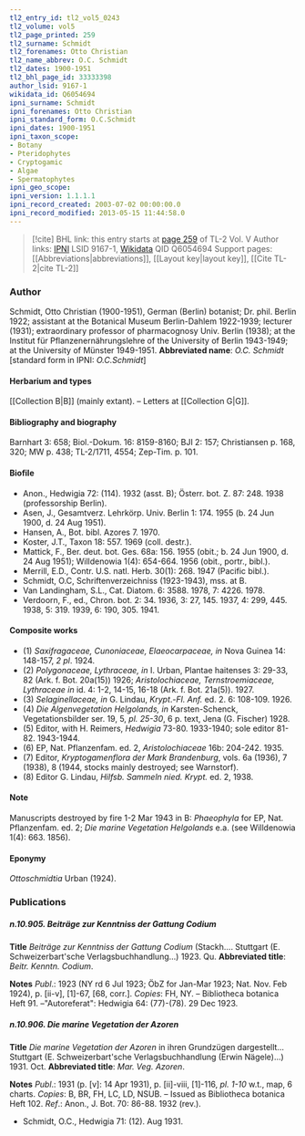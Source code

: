 ```yaml
---
tl2_entry_id: tl2_vol5_0243
tl2_volume: vol5
tl2_page_printed: 259
tl2_surname: Schmidt
tl2_forenames: Otto Christian
tl2_name_abbrev: O.C. Schmidt
tl2_dates: 1900-1951
tl2_bhl_page_id: 33333398
author_lsid: 9167-1
wikidata_id: Q6054694
ipni_surname: Schmidt
ipni_forenames: Otto Christian
ipni_standard_form: O.C.Schmidt
ipni_dates: 1900-1951
ipni_taxon_scope: 
- Botany
- Pteridophytes
- Cryptogamic
- Algae
- Spermatophytes
ipni_geo_scope: 
ipni_version: 1.1.1.1
ipni_record_created: 2003-07-02 00:00:00.0
ipni_record_modified: 2013-05-15 11:44:58.0
---
```


> [!cite] BHL link: this entry starts at [page 259](https://www.biodiversitylibrary.org/page/33333398) of TL-2 Vol. V
> Author links: [IPNI](https://www.ipni.org/a/9167-1) LSID 9167-1, [Wikidata](https://www.wikidata.org/wiki/Q6054694) QID Q6054694
> Support pages: [[Abbreviations|abbreviations]], [[Layout key|layout key]], [[Cite TL-2|cite TL-2]]

### Author

Schmidt, Otto Christian (1900-1951), German (Berlin) botanist; Dr. phil. Berlin 1922; assistant at the Botanical Museum Berlin-Dahlem 1922-1939; lecturer (1931); extraordinary professor of pharmacognosy Univ. Berlin (1938); at the Institut für Pflanzenernährungslehre of the University of Berlin 1943-1949; at the University of Münster 1949-1951. 
**Abbreviated name**: *O.C. Schmidt* \[standard form in IPNI: *O.C.Schmidt*\]

#### Herbarium and types

[[Collection B|B]] (mainly extant). – Letters at [[Collection G|G]].

#### Bibliography and biography

Barnhart 3: 658; Biol.-Dokum. 16: 8159-8160; BJI 2: 157; Christiansen p. 168, 320; MW p. 438; TL-2/1711, 4554; Zep-Tim. p. 101.

#### Biofile

- Anon., Hedwigia 72: (114). 1932 (asst. B); Österr. bot. Z. 87: 248. 1938 (professorship Berlin).
- Asen, J., Gesamtverz. Lehrkörp. Univ. Berlin 1: 174. 1955 (b. 24 Jun 1900, d. 24 Aug 1951).
- Hansen, A., Bot. bibl. Azores 7. 1970.
- Koster, J.T., Taxon 18: 557. 1969 (coll. destr.).
- Mattick, F., Ber. deut. bot. Ges. 68a: 156. 1955 (obit.; b. 24 Jun 1900, d. 24 Aug 1951); Willdenowia 1(4): 654-664. 1956 (obit., portr., bibl.).
- Merrill, E.D., Contr. U.S. natl. Herb. 30(1): 268. 1947 (Pacific bibl.).
- Schmidt, O.C, Schriftenverzeichniss (1923-1943), mss. at B.
- Van Landingham, S.L., Cat. Diatom. 6: 3588. 1978, 7: 4226. 1978.
- Verdoorn, F., ed., Chron. bot. 2: 34. 1936, 3: 27, 145. 1937, 4: 299, 445. 1938, 5: 319. 1939, 6: 190, 305. 1941.

#### Composite works

- (1) *Saxifragaceae, Cunoniaceae, Elaeocarpaceae, in* Nova Guinea 14: 148-157, *2 pl*. 1924.
- (2) *Polygonaceae, Lythraceae, in* I. Urban, Plantae haitenses 3: 29-33, 82 (Ark. f. Bot. 20a(15)) 1926; *Aristolochiaceae, Ternstroemiaceae, Lythraceae in* id. 4: 1-2, 14-15, 16-18 (Ark.
f. Bot. 21a(5)). 1927.
- (3) *Selaginellaceae, in* G. Lindau, *Krypt*.-*Fl. Anf.* ed. 2. 6: 108-109. 1926.
- (4) *Die Algenvegetation Helgolands, in* Karsten-Schenck, Vegetationsbilder ser. 19, 5, *pl. 25-30*, 6 p. text, Jena (G. Fischer) 1928.
- (5) Editor, with H. Reimers, *Hedwigia* 73-80. 1933-1940; sole editor 81-82. 1943-1944.
- (6) EP, Nat. Pflanzenfam. ed. 2, *Aristolochiaceae* 16b: 204-242. 1935.
- (7) Editor, *Kryptogamenflora der Mark Brandenburg*, vols. 6a (1936), 7 (1938), 8 (1944, stocks mainly destroyed; see Warnstorf).
- (8) Editor G. Lindau, *Hilfsb. Sammeln nied. Krypt.* ed. 2, 1938.

#### Note

Manuscripts destroyed by fire 1-2 Mar 1943 in B: *Phaeophyla* for EP, Nat. Pflanzenfam. ed. 2; *Die marine Vegetation Helgolands* e.a. (see Willdenowia 1(4): 663. 1856).

#### Eponymy

*Ottoschmidtia* Urban (1924).

### Publications

##### n.10.905. Beiträge zur Kenntniss der Gattung Codium

**Title**
*Beiträge zur Kenntniss der Gattung Codium* (Stackh.... Stuttgart (E. Schweizerbart'sche Verlagsbuchhandlung...) 1923. Qu.
**Abbreviated title**: *Beitr. Kenntn. Codium*.

**Notes**
*Publ*.: 1923 (NY rd 6 Jul 1923; ÖbZ for Jan-Mar 1923; Nat. Nov. Feb 1924), p. \[ii-v\], \[1\]-67, \[68, corr.\]. *Copies*: FH, NY. – Bibliotheca botanica Heft 91. –"Autoreferat": Hedwigia 64: (77)-(78). 29 Dec 1923.

##### n.10.906. Die marine Vegetation der Azoren

**Title**
*Die marine Vegetation der Azoren* in ihren Grundzügen dargestellt... Stuttgart (E. Schweizerbart'sche Verlagsbuchhandlung (Erwin Nägele)...) 1931. Oct.
**Abbreviated title**: *Mar. Veg. Azoren*.

**Notes**
*Publ*.: 1931 (p. \[v\]: 14 Apr 1931), p. \[ii\]-viii, \[1\]-116, *pl. 1-10* w.t., map, 6 charts. *Copies*: B, BR, FH, LC, LD, NSUB. – Issued as Bibliotheca botanica Heft 102.
*Ref*.: Anon., J. Bot. 70: 86-88. 1932 (rev.).
- Schmidt, O.C., Hedwigia 71: (12). Aug 1931.

